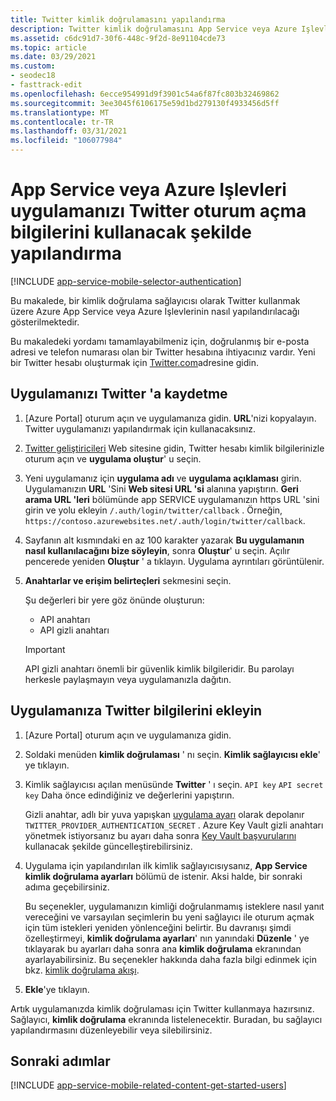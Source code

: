```yaml
---
title: Twitter kimlik doğrulamasını yapılandırma
description: Twitter kimlik doğrulamasını App Service veya Azure Işlevleri uygulamanız için bir kimlik sağlayıcısı olarak yapılandırmayı öğrenin.
ms.assetid: c6dc91d7-30f6-448c-9f2d-8e91104cde73
ms.topic: article
ms.date: 03/29/2021
ms.custom:
- seodec18
- fasttrack-edit
ms.openlocfilehash: 6ecce954991d9f3901c54a6f87fc803b32469862
ms.sourcegitcommit: 3ee3045f6106175e59d1bd279130f4933456d5ff
ms.translationtype: MT
ms.contentlocale: tr-TR
ms.lasthandoff: 03/31/2021
ms.locfileid: "106077984"
---
```

# <a name="configure-your-app-service-or-azure-functions-app-to-use-twitter-login"></a>App Service veya Azure Işlevleri uygulamanızı Twitter oturum açma bilgilerini kullanacak şekilde yapılandırma

[!INCLUDE [app-service-mobile-selector-authentication](../../includes/app-service-mobile-selector-authentication.md)]

Bu makalede, bir kimlik doğrulama sağlayıcısı olarak Twitter kullanmak üzere Azure App Service veya Azure Işlevlerinin nasıl yapılandırılacağı gösterilmektedir.

Bu makaledeki yordamı tamamlayabilmeniz için, doğrulanmış bir e-posta adresi ve telefon numarası olan bir Twitter hesabına ihtiyacınız vardır. Yeni bir Twitter hesabı oluşturmak için [Twitter.com]adresine gidin.

## <a name="register-your-application-with-twitter"></a><a name="register"> </a>Uygulamanızı Twitter 'a kaydetme

1. [Azure Portal] oturum açın ve uygulamanıza gidin. **URL**'nizi kopyalayın. Twitter uygulamanızı yapılandırmak için kullanacaksınız.
1. [Twitter geliştiricileri] Web sitesine gidin, Twitter hesabı kimlik bilgilerinizle oturum açın ve **uygulama oluştur**' u seçin.
1. Yeni uygulamanız için **uygulama adı** ve **uygulama açıklaması** girin. Uygulamanızın **URL** 'Sini **Web sitesi URL 'si** alanına yapıştırın. **Geri arama URL 'leri** bölümünde app SERVICE uygulamanızın https URL 'sini girin ve yolu ekleyin `/.auth/login/twitter/callback` . Örneğin, `https://contoso.azurewebsites.net/.auth/login/twitter/callback`.
1. Sayfanın alt kısmındaki en az 100 karakter yazarak **Bu uygulamanın nasıl kullanılacağını bize söyleyin**, sonra **Oluştur**' u seçin. Açılır pencerede yeniden **Oluştur** ' a tıklayın. Uygulama ayrıntıları görüntülenir.
1. **Anahtarlar ve erişim belirteçleri** sekmesini seçin.

   Şu değerleri bir yere göz önünde oluşturun:
   - API anahtarı
   - API gizli anahtarı

   > [!IMPORTANT]
   > API gizli anahtarı önemli bir güvenlik kimlik bilgileridir. Bu parolayı herkesle paylaşmayın veya uygulamanızla dağıtın.

## <a name="add-twitter-information-to-your-application"></a><a name="secrets"> </a>Uygulamanıza Twitter bilgilerini ekleyin

1. [Azure Portal] oturum açın ve uygulamanıza gidin.
1. Soldaki menüden **kimlik doğrulaması** ' nı seçin. **Kimlik sağlayıcısı ekle**' ye tıklayın.
1. Kimlik sağlayıcısı açılan menüsünde **Twitter** ' ı seçin. `API key` `API secret key` Daha önce edindiğiniz ve değerlerini yapıştırın.

    Gizli anahtar, adlı bir yuva yapışkan [uygulama ayarı](./configure-common.md#configure-app-settings) olarak depolanır `TWITTER_PROVIDER_AUTHENTICATION_SECRET` . Azure Key Vault gizli anahtarı yönetmek istiyorsanız bu ayarı daha sonra [Key Vault başvurularını](./app-service-key-vault-references.md) kullanacak şekilde güncelleştirebilirsiniz.

1. Uygulama için yapılandırılan ilk kimlik sağlayıcısıysanız, **App Service kimlik doğrulama ayarları** bölümü de istenir. Aksi halde, bir sonraki adıma geçebilirsiniz.
    
    Bu seçenekler, uygulamanızın kimliği doğrulanmamış isteklere nasıl yanıt vereceğini ve varsayılan seçimlerin bu yeni sağlayıcı ile oturum açmak için tüm istekleri yeniden yönlenceğini belirtir. Bu davranışı şimdi özelleştirmeyi, **kimlik doğrulama ayarları**' nın yanındaki **Düzenle** ' ye tıklayarak bu ayarları daha sonra ana **kimlik doğrulama** ekranından ayarlayabilirsiniz. Bu seçenekler hakkında daha fazla bilgi edinmek için bkz. [kimlik doğrulama akışı](overview-authentication-authorization.md#authentication-flow).

1. **Ekle**'ye tıklayın.

Artık uygulamanızda kimlik doğrulaması için Twitter kullanmaya hazırsınız. Sağlayıcı, **kimlik doğrulama** ekranında listelenecektir. Buradan, bu sağlayıcı yapılandırmasını düzenleyebilir veya silebilirsiniz.

## <a name="next-steps"></a><a name="related-content"> </a>Sonraki adımlar

[!INCLUDE [app-service-mobile-related-content-get-started-users](../../includes/app-service-mobile-related-content-get-started-users.md)]

<!-- URLs. -->

[Twitter geliştiricileri]: https://go.microsoft.com/fwlink/p/?LinkId=268300
[twitter.com]: https://go.microsoft.com/fwlink/p/?LinkID=268287
[Azure portalı]: https://portal.azure.com/
[xamarin]: ../app-services-mobile-app-xamarin-ios-get-started-users.md

